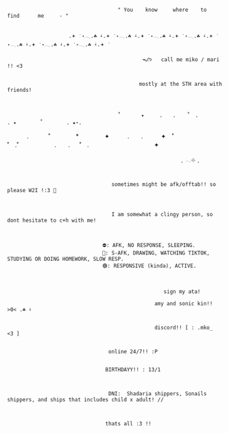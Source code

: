                                                                          

                                                                    
 
                                        " You    know     where    to      find      me     - "        
 
           
                        .𖥔 ݁ ˖𓂃.☘︎ ݁˖.𖥔 ݁ ˖𓂃.☘︎ ݁˖.𖥔 ݁ ˖𓂃.☘︎ ݁˖.𖥔 ݁ ˖𓂃.☘︎ ݁˖.𖥔 ݁ ˖𓂃.☘︎ ݁˖.𖥔 ݁ ˖𓂃.☘︎ ݁˖.𖥔 ݁ ˖𓂃.☘︎ ݁˖.𖥔 ݁  
   
                                                ᯓᡣ𐭩   call me miko / mari !! <3   

                                       
                                               mostly at the STH area with friends!
      

                                     
                                        ˚　　　　✦　　　.　　. 　 ˚　.　　　　　 . ✦　　　 　˚　　　　 . ★⋆.
　　　                                  .   　　˚　　 　　*　　 　　✦　　　.　　.　　　✦　˚ 　　　　 ˚　.˚　　　　　　.　　. 　 ˚　.　　　　 　　 　　　　 ✦  
  
 
  
                                                             ִֶָ 𓂃⊹ ִֶָ      
 
 

                                      sometimes might be afk/offtab!! so please W2I !:3 💫 
                                      
                                        
                                     
                                      I am somewhat a clingy person, so dont hesitate to c+h with me!     
   
 
                                    
                                   ⛔: AFK, NO RESPONSE, SLEEPING. 
                                   🌙: S-AFK, DRAWING, WATCHING TIKTOK, STUDYING OR DOING HOMEWORK, SLOW RESP. 
                                   🟢: RESPONSIVE (kinda), ACTIVE.
  
 

                                                       sign my ata! 
  
                                                    amy and sonic kin!! >0< .☘︎ ݁˖   
                                                     
 
                                                    discord!! [ : .mko_   <3 ] 
                                                      
 
                                     online 24/7!! :P  
 
                                      
                                    BIRTHDAYY!! : 13/1
  
 
  
                                     DNI:  Shadaria shippers, Sonails shippers, and ships that includes child x adult! //   

     
                                 
                                    thats all :3 !!
